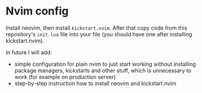 # Nvim config
Install neovim, then install `kickstart.nvim`.
After that copy code from this repository's `init.lua` file into your file (you should have one after installing kickstart.nvim).

In future I will add:
- simple configuration for plain nvim to just start working without installing package managers, kickstarts and other stuff, which is unnecessary to work (for example on production server)
- step-by-step instruction how to install neovim and kickstart.nvim
